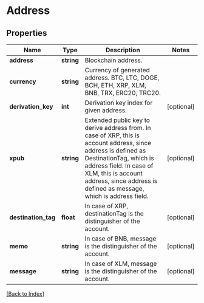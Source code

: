 # Address

## Properties

Name | Type | Description | Notes
------------ | ------------- | ------------- | -------------
**address** | **string** | Blockchain address. |
**currency** | **string** | Currency of generated address. BTC, LTC, DOGE, BCH, ETH, XRP, XLM, BNB, TRX, ERC20, TRC20. |
**derivation_key** | **int** | Derivation key index for given address. | [optional]
**xpub** | **string** | Extended public key to derive address from. In case of XRP, this is account address, since address is defined as DestinationTag, which is address field. In case of XLM, this is account address, since address is defined as message, which is address field. | [optional]
**destination_tag** | **float** | In case of XRP, destinationTag is the distinguisher of the account. | [optional]
**memo** | **string** | In case of BNB, message is the distinguisher of the account. | [optional]
**message** | **string** | In case of XLM, message is the distinguisher of the account. | [optional]

[[Back to Index]](../index.md)
